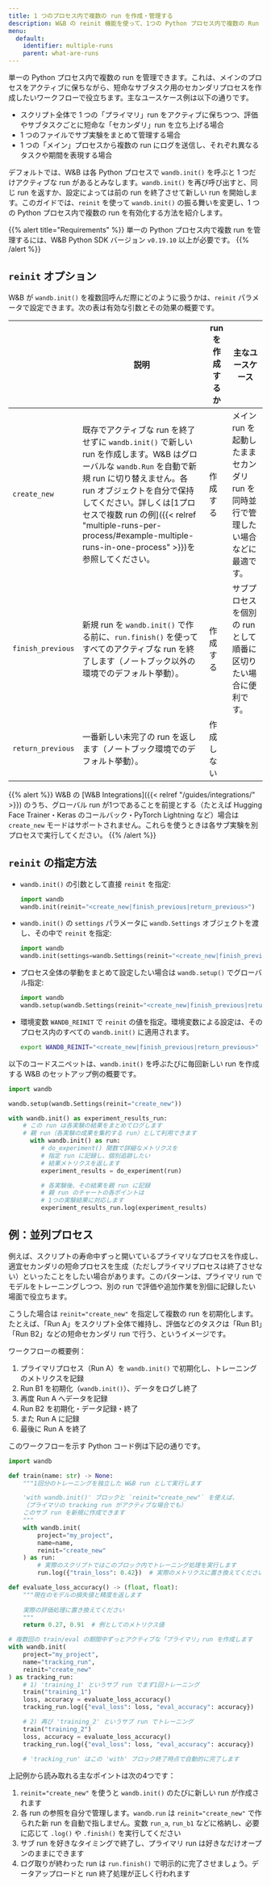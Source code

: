 ```yaml
---
title: 1 つのプロセス内で複数の run を作成・管理する
description: W&B の reinit 機能を使って、1つの Python プロセス内で複数の Run を管理する
menu:
  default:
    identifier: multiple-runs
    parent: what-are-runs
---
```


単一の Python プロセス内で複数の run を管理できます。これは、メインのプロセスをアクティブに保ちながら、短命なサブタスク用のセカンダリプロセスを作成したいワークフローで役立ちます。主なユースケース例は以下の通りです。

- スクリプト全体で 1 つの「プライマリ」run をアクティブに保ちつつ、評価やサブタスクごとに短命な「セカンダリ」run を立ち上げる場合  
- 1 つのファイルでサブ実験をまとめて管理する場合  
- 1 つの「メイン」プロセスから複数の run にログを送信し、それぞれ異なるタスクや期間を表現する場合

デフォルトでは、W&B は各 Python プロセスで `wandb.init()` を呼ぶと 1 つだけアクティブな run があるとみなします。`wandb.init()` を再び呼び出すと、同じ run を返すか、設定によっては前の run を終了させて新しい run を開始します。このガイドでは、`reinit` を使って `wandb.init()` の振る舞いを変更し、1 つの Python プロセス内で複数の run を有効化する方法を紹介します。

{{% alert title="Requirements" %}}
単一の Python プロセス内で複数 run を管理するには、W&B Python SDK バージョン `v0.19.10` 以上が必要です。
{{% /alert  %}}

## `reinit` オプション

W&B が `wandb.init()` を複数回呼んだ際にどのように扱うかは、`reinit` パラメータで設定できます。次の表は有効な引数とその効果の概要です。

| | 説明 | run を作成するか | 主なユースケース |
|----------------|----------------|----------------| -----------------|
| `create_new` | 既存でアクティブな run を終了せずに `wandb.init()` で新しい run を作成します。W&B はグローバルな `wandb.Run` を自動で新規 run に切り替えません。各 run オブジェクトを自分で保持してください。詳しくは[1プロセスで複数 run の例]({{< relref "multiple-runs-per-process/#example-multiple-runs-in-one-process" >}})を参照してください。 | 作成する | メイン run を起動したままセカンダリ run を同時並行で管理したい場合などに最適です。|
| `finish_previous` | 新規 run を `wandb.init()` で作る前に、`run.finish()` を使ってすべてのアクティブな run を終了します（ノートブック以外の環境でのデフォルト挙動）。 | 作成する | サブプロセスを個別の run として順番に区切りたい場合に便利です。|
| `return_previous` | 一番新しい未完了の run を返します（ノートブック環境でのデフォルト挙動）。| 作成しない | |

{{% alert  %}}
W&B の [W&B Integrations]({{< relref "/guides/integrations/" >}}) のうち、グローバル run が1つであることを前提とする（たとえば Hugging Face Trainer・Keras のコールバック・PyTorch Lightning など）場合は `create_new` モードはサポートされません。これらを使うときは各サブ実験を別プロセスで実行してください。
{{% /alert %}}

## `reinit` の指定方法

- `wandb.init()` の引数として直接 `reinit` を指定:

   ```python
   import wandb
   wandb.init(reinit="<create_new|finish_previous|return_previous>")
   ```

- `wandb.init()` の `settings` パラメータに `wandb.Settings` オブジェクトを渡し、その中で `reinit` を指定:

   ```python
   import wandb
   wandb.init(settings=wandb.Settings(reinit="<create_new|finish_previous|return_previous>"))
   ```

- プロセス全体の挙動をまとめて設定したい場合は `wandb.setup()` でグローバル指定:

   ```python
   import wandb
   wandb.setup(wandb.Settings(reinit="<create_new|finish_previous|return_previous>"))
   ```

- 環境変数 `WANDB_REINIT` で `reinit` の値を指定。環境変数による設定は、そのプロセス内のすべての `wandb.init()` に適用されます。

   ```bash
   export WANDB_REINIT="<create_new|finish_previous|return_previous>"
   ```

以下のコードスニペットは、`wandb.init()` を呼ぶたびに毎回新しい run を作成する W&B のセットアップ例の概要です。

```python
import wandb

wandb.setup(wandb.Settings(reinit="create_new"))

with wandb.init() as experiment_results_run:
    # この run は各実験の結果をまとめてログします
    # 親 run（各実験の成果を集約する run）として利用できます
      with wandb.init() as run:
         # do_experiment() 関数で詳細なメトリクスを
         # 指定 run に記録し、個別追跡したい
         # 結果メトリクスを返します
         experiment_results = do_experiment(run)

         # 各実験後、その結果を親 run に記録
         # 親 run のチャートの各ポイントは
         # 1つの実験結果に対応します
         experiment_results_run.log(experiment_results)
```

## 例：並列プロセス

例えば、スクリプトの寿命中ずっと開いているプライマリなプロセスを作成し、適宜セカンダリの短命プロセスを生成（ただしプライマリプロセスは終了させない）といったことをしたい場合があります。このパターンは、プライマリ run でモデルをトレーニングしつつ、別の run で評価や追加作業を別個に記録したい場面で役立ちます。

こうした場合は `reinit="create_new"` を指定して複数の run を初期化します。たとえば、「Run A」をスクリプト全体で維持し、評価などのタスクは「Run B1」「Run B2」などの短命セカンダリ run で行う、というイメージです。

ワークフローの概要例：

1. プライマリプロセス（Run A）を `wandb.init()` で初期化し、トレーニングのメトリクスを記録  
2. Run B1 を初期化（`wandb.init()`）、データをログし終了  
3. 再度 Run A へデータを記録  
4. Run B2 を初期化・データ記録・終了  
5. また Run A に記録  
6. 最後に Run A を終了

このワークフローを示す Python コード例は下記の通りです。

```python
import wandb

def train(name: str) -> None:
    """1回分のトレーニングを独立した W&B run として実行します

    'with wandb.init()' ブロックと `reinit="create_new"` を使えば、
    （プライマリの tracking run がアクティブな場合でも）
    このサブ run を新規に作成できます
    """
    with wandb.init(
        project="my_project",
        name=name,
        reinit="create_new"
    ) as run:
        # 実際のスクリプトではこのブロック内でトレーニング処理を実行します
        run.log({"train_loss": 0.42})  # 実際のメトリクスに置き換えてください

def evaluate_loss_accuracy() -> (float, float):
    """現在のモデルの損失値と精度を返します
    
    実際の評価処理に置き換えてください
    """
    return 0.27, 0.91  # 例としてのメトリクス値

# 複数回の train/eval の期間中ずっとアクティブな「プライマリ」run を作成します
with wandb.init(
    project="my_project",
    name="tracking_run",
    reinit="create_new"
) as tracking_run:
    # 1) 'training_1' というサブ run でまず1回トレーニング
    train("training_1")
    loss, accuracy = evaluate_loss_accuracy()
    tracking_run.log({"eval_loss": loss, "eval_accuracy": accuracy})

    # 2) 再び 'training_2' というサブ run でトレーニング
    train("training_2")
    loss, accuracy = evaluate_loss_accuracy()
    tracking_run.log({"eval_loss": loss, "eval_accuracy": accuracy})
    
    # 'tracking_run' はこの 'with' ブロック終了時点で自動的に完了します
```

上記例から読み取れる主なポイントは次の4つです：

1. `reinit="create_new"` を使うと `wandb.init()` のたびに新しい run が作成されます
2. 各 run の参照を自分で管理します。`wandb.run` は `reinit="create_new"` で作られた新 run を自動で指しません。変数 `run_a`, `run_b1` などに格納し、必要に応じて `.log()` や `.finish()` を実行してください
3. サブ run を好きなタイミングで終了し、プライマリ run は好きなだけオープンのままにできます
4. ログ取りが終わった run は `run.finish()` で明示的に完了させましょう。データアップロードと run 終了処理が正しく行われます